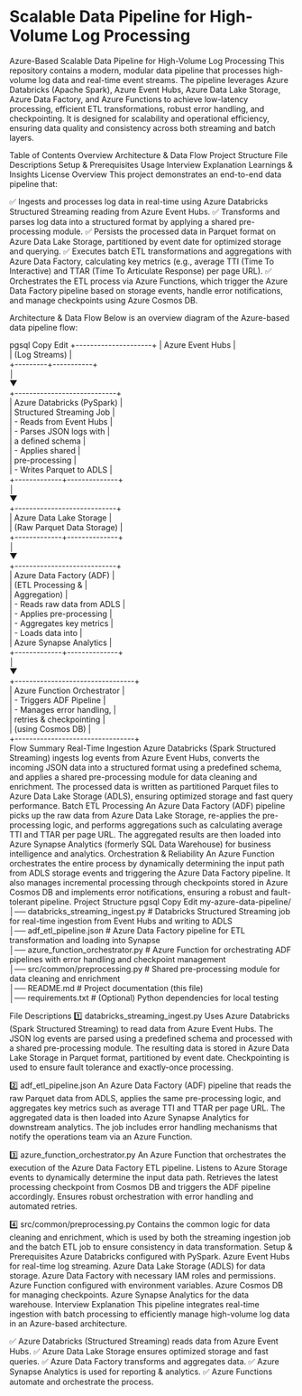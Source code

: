 # Scalable Data Pipeline for High-Volume Log Processing
Azure-Based Scalable Data Pipeline for High-Volume Log Processing
This repository contains a modern, modular data pipeline that processes high-volume log data and real-time event streams. The pipeline leverages Azure Databricks (Apache Spark), Azure Event Hubs, Azure Data Lake Storage, Azure Data Factory, and Azure Functions to achieve low-latency processing, efficient ETL transformations, robust error handling, and checkpointing. It is designed for scalability and operational efficiency, ensuring data quality and consistency across both streaming and batch layers.

Table of Contents
Overview
Architecture & Data Flow
Project Structure
File Descriptions
Setup & Prerequisites
Usage
Interview Explanation
Learnings & Insights
License
Overview
This project demonstrates an end-to-end data pipeline that:

✅ Ingests and processes log data in real-time using Azure Databricks Structured Streaming reading from Azure Event Hubs.
✅ Transforms and parses log data into a structured format by applying a shared pre-processing module.
✅ Persists the processed data in Parquet format on Azure Data Lake Storage, partitioned by event date for optimized storage and querying.
✅ Executes batch ETL transformations and aggregations with Azure Data Factory, calculating key metrics (e.g., average TTI (Time To Interactive) and TTAR (Time To Articulate Response) per page URL).
✅ Orchestrates the ETL process via Azure Functions, which trigger the Azure Data Factory pipeline based on storage events, handle error notifications, and manage checkpoints using Azure Cosmos DB.

Architecture & Data Flow
Below is an overview diagram of the Azure-based data pipeline flow:

pgsql
Copy
Edit
        +---------------------+
        |  Azure Event Hubs   |  
        | (Log Streams)       |  
        +---------+-----------+  
                  │  
                  ▼  
    +----------------------------+  
    | Azure Databricks (PySpark) |  
    | Structured Streaming Job   |  
    | - Reads from Event Hubs    |  
    | - Parses JSON logs with    |  
    |   a defined schema         |  
    | - Applies shared           |  
    |   pre-processing           |  
    | - Writes Parquet to ADLS   |  
    +-------------+--------------+  
                  │  
                  ▼  
    +----------------------------+  
    |  Azure Data Lake Storage   |  
    | (Raw Parquet Data Storage) |  
    +-------------+--------------+  
                  │  
                  ▼  
    +----------------------------+  
    |  Azure Data Factory (ADF)  |  
    | (ETL Processing &          |  
    | Aggregation)               |  
    | - Reads raw data from ADLS |  
    | - Applies pre-processing   |  
    | - Aggregates key metrics   |  
    | - Loads data into          |  
    |   Azure Synapse Analytics  |  
    +-------------+--------------+  
                  │  
                  ▼  
    +---------------------------------+  
    | Azure Function Orchestrator     |  
    | - Triggers ADF Pipeline         |  
    | - Manages error handling,       |  
    |   retries & checkpointing       |  
    |   (using Cosmos DB)             |  
    +---------------------------------+  
Flow Summary
Real-Time Ingestion
Azure Databricks (Spark Structured Streaming) ingests log events from Azure Event Hubs, converts the incoming JSON data into a structured format using a predefined schema, and applies a shared pre-processing module for data cleaning and enrichment.
The processed data is written as partitioned Parquet files to Azure Data Lake Storage (ADLS), ensuring optimized storage and fast query performance.
Batch ETL Processing
An Azure Data Factory (ADF) pipeline picks up the raw data from Azure Data Lake Storage, re-applies the pre-processing logic, and performs aggregations such as calculating average TTI and TTAR per page URL.
The aggregated results are then loaded into Azure Synapse Analytics (formerly SQL Data Warehouse) for business intelligence and analytics.
Orchestration & Reliability
An Azure Function orchestrates the entire process by dynamically determining the input path from ADLS storage events and triggering the Azure Data Factory pipeline.
It also manages incremental processing through checkpoints stored in Azure Cosmos DB and implements error notifications, ensuring a robust and fault-tolerant pipeline.
Project Structure
pgsql
Copy
Edit
my-azure-data-pipeline/  
│── databricks_streaming_ingest.py   # Databricks Structured Streaming job for real-time ingestion from Event Hubs and writing to ADLS  
│── adf_etl_pipeline.json            # Azure Data Factory pipeline for ETL transformation and loading into Synapse  
│── azure_function_orchestrator.py   # Azure Function for orchestrating ADF pipelines with error handling and checkpoint management  
│── src/common/preprocessing.py      # Shared pre-processing module for data cleaning and enrichment  
│── README.md                        # Project documentation (this file)  
│── requirements.txt                  # (Optional) Python dependencies for local testing  

File Descriptions
1️⃣ databricks_streaming_ingest.py
Uses Azure Databricks (Spark Structured Streaming) to read data from Azure Event Hubs.
The JSON log events are parsed using a predefined schema and processed with a shared pre-processing module.
The resulting data is stored in Azure Data Lake Storage in Parquet format, partitioned by event date.
Checkpointing is used to ensure fault tolerance and exactly-once processing.

2️⃣ adf_etl_pipeline.json
An Azure Data Factory (ADF) pipeline that reads the raw Parquet data from ADLS, applies the same pre-processing logic, and aggregates key metrics such as average TTI and TTAR per page URL.
The aggregated data is then loaded into Azure Synapse Analytics for downstream analytics.
The job includes error handling mechanisms that notify the operations team via an Azure Function.

3️⃣ azure_function_orchestrator.py
An Azure Function that orchestrates the execution of the Azure Data Factory ETL pipeline.
Listens to Azure Storage events to dynamically determine the input data path.
Retrieves the latest processing checkpoint from Cosmos DB and triggers the ADF pipeline accordingly.
Ensures robust orchestration with error handling and automated retries.

4️⃣ src/common/preprocessing.py
Contains the common logic for data cleaning and enrichment, which is used by both the streaming ingestion job and the batch ETL job to ensure consistency in data transformation.
Setup & Prerequisites
Azure Databricks configured with PySpark.
Azure Event Hubs for real-time log streaming.
Azure Data Lake Storage (ADLS) for data storage.
Azure Data Factory with necessary IAM roles and permissions.
Azure Function configured with environment variables.
Azure Cosmos DB for managing checkpoints.
Azure Synapse Analytics for the data warehouse.
Interview Explanation
This pipeline integrates real-time ingestion with batch processing to efficiently manage high-volume log data in an Azure-based architecture.

✅ Azure Databricks (Structured Streaming) reads data from Azure Event Hubs.
✅ Azure Data Lake Storage ensures optimized storage and fast queries.
✅ Azure Data Factory transforms and aggregates data.
✅ Azure Synapse Analytics is used for reporting & analytics.
✅ Azure Functions automate and orchestrate the process.
